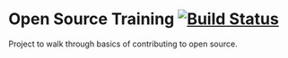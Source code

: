 # Open Source Training [![Build Status](https://travis-ci.org/caabernathy/oss-training.svg?branch=master)](https://travis-ci.org/caabernathy/oss-training)

Project to walk through basics of contributing to open source.
